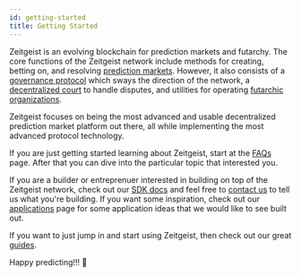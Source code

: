 ```yaml
---
id: getting-started
title: Getting Started
---
```


Zeitgeist is an evolving blockchain for prediction markets and futarchy. The
core functions of the Zeitgeist network include methods for creating, betting
on, and resolving [prediction markets][]. However, it also consists of a
[governance protocol][] which sways the direction of the network, a
[decentralized court][] to handle disputes, and utilities for operating
[futarchic organizations][].

Zeitgeist focuses on being the most advanced and usable decentralized prediction
market platform out there, all while implementing the most advanced protocol
technology.

If you are just getting started learning about Zeitgeist, start at the [FAQs][]
page. After that you can dive into the particular topic that interested you.

If you are a builder or entreprenuer interested in building on top of the
Zeitgeist network, check out our [SDK docs][] and feel free to [contact us][] to
tell us what you're building. If you want some inspiration, check out our
[applications](https://zeitgeistpm.notion.site/eb03d7a5604a4824b0afa8c66bb51892?v=d633f94831584fcc85d9f3005de162a3)
page for some application ideas that we would like to see built out.

If you want to just jump in and start using Zeitgeist, then check out our great
[guides][].

Happy predicting!!! 🔮

[prediction markets]: learn/prediction-markets.md
[governance protocol]: learn/governance.md
[decentralized court]: learn/court.md
[futarchic organizations]: learn/futarchy.md
[faqs]: faq.md
[sdk docs]: build/sdk/introduction
[contact us]: mailto:hi@zeitgeist.pm
[guides]: learn/guide/app.md
